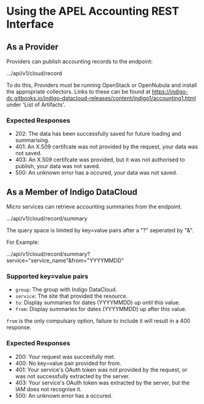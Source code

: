 # Using the APEL Accounting REST Interface

## As a Provider

Providers can publish accounting records to the endpoint:

.../api/v1/cloud/record

To do this, Providers must be running OpenStack or OpenNubula and install the appropriate collectors. Links to these can be found at https://indigo-dc.gitbooks.io/indigo-datacloud-releases/content/indigo1/accounting1.html under 'List of Artifacts'.

### Expected Responses
* 202: The data has been successfully saved for future loading and summarising.
* 401: An X.509 certifcate was not provided by the request, your data was not saved.
* 403: An X.509 certifcate was provided, but it was not authorised to publish, your data was not saved.
* 500: An unknown error has a occured, your data was not saved.

## As a Member of Indigo DataCloud

Micro services can retrieve accounting summaries from the endpoint.

.../api/v1/cloud/record/summary

The query space is limited by key=value pairs after a "?" seperated by "&".

For Example:

.../api/v1/cloud/record/summary?service="service_name"&from="YYYYMMDD"

### Supported key=value pairs

* `group`: The group with Indigo DataCloud.
* `service`: The site that provided the resource.
* `to`: Display summaries for dates (YYYYMMDD) up until this value.
* `from`: Display summaries for dates (YYYYMMDD) up after this value.

`from` is the only compulsary option, failure to include it will result in a 400 response.

### Expected Responses
* 200: Your request was succesfully met.
* 400: No key=value pair provided for from.
* 401: Your service's OAuth token was not provided by the request, or was not successfully extracted by the server.
* 403: Your service's OAuth token was extracted by the server, but the IAM does not recognise it. 
* 500: An unknown error has a occured.
